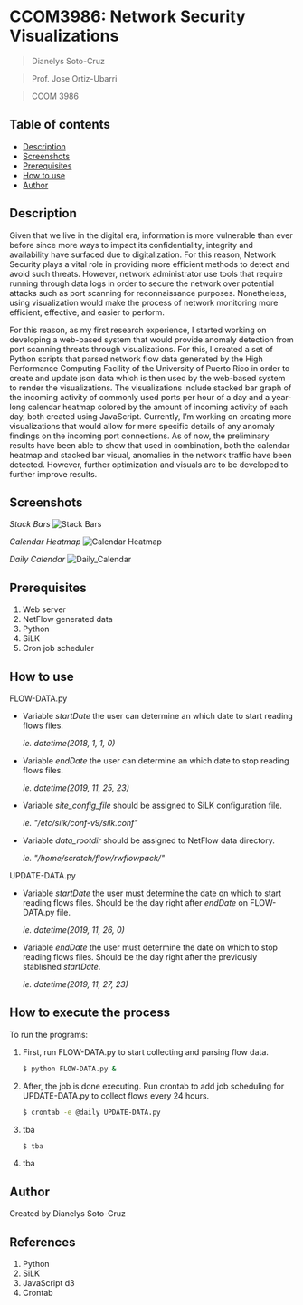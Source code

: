 # CCOM3986: Network Security Visualizations
> Dianelys Soto-Cruz

> Prof. Jose Ortiz-Ubarri

> CCOM 3986

## Table of contents
- [Description](#description)
- [Screenshots](#screenshots)
- [Prerequisites](#prerequisites)
- [How to use](#how-to-use)
- [Author](#author)

## Description
Given that we live in the digital era, information is more vulnerable than ever before since more ways to impact its confidentiality, integrity and availability have surfaced due to digitalization. For this reason, Network Security plays a vital role in providing more efficient methods to detect and avoid such threats. However, network administrator use tools that require running through data logs in order to secure the network over potential attacks such as port scanning for reconnaissance purposes. Nonetheless, using visualization would make the process of network monitoring more efficient, effective, and easier to perform.

For this reason, as my first research experience, I started working on developing a web-based system that would provide anomaly detection from port scanning threats through visualizations. For this, I created a set of Python scripts that parsed network flow data generated by the High Performance Computing Facility of the University of Puerto Rico in order to create and update json data which is then used by the web-based system to render the visualizations. The visualizations include stacked bar graph of the incoming activity of commonly used ports per hour of a day and a year-long calendar heatmap colored by the amount of incoming activity of each day, both created using JavaScript. Currently, I’m working on creating more visualizations that would allow for more specific details of any anomaly findings on the incoming port connections. As of now, the preliminary results have been able to show that used in combination, both the calendar heatmap and stacked bar visual, anomalies in the network traffic have been detected. However, further optimization and visuals are to be developed to further improve results. 

## Screenshots 

_Stack Bars_
![Stack Bars](https://raw.githubusercontent.com/Deneb-Algedi/Research/master/stackBars.png)

_Calendar Heatmap_
![Calendar Heatmap](https://raw.githubusercontent.com/Deneb-Algedi/Research/master/calendar.png)

_Daily Calendar_
![Daily_Calendar](https://raw.githubusercontent.com/Deneb-Algedi/Research/master/dailyCalendar.png)

## Prerequisites
1. Web server
2. NetFlow generated data
3. Python
4. SiLK 
5. Cron job scheduler


## How to use
FLOW-DATA.py
* Variable _startDate_ the user can determine an which date to start reading flows files. 
    
    _ie. datetime(2018, 1, 1, 0)_

* Variable _endDate_ the user can determine an which date to stop reading flows files. 

    _ie. datetime(2019, 11, 25, 23)_
    
* Variable _site_config_file_ should be assigned to SiLK configuration file. 

    _ie. "/etc/silk/conf-v9/silk.conf"_
    
* Variable _data_rootdir_ should be assigned to NetFlow data directory.

    _ie. "/home/scratch/flow/rwflowpack/"_

UPDATE-DATA.py
* Variable _startDate_ the user must determine the date on which to start reading flows files. Should be the day right after _endDate_ on FLOW-DATA.py  file.
    
    _ie. datetime(2019, 11, 26, 0)_

* Variable _endDate_ the user must determine the date on which to stop reading flows files. Should be the day right after the previously stablished _startDate_.

    _ie. datetime(2019, 11, 27, 23)_ 
    

## How to execute the process
To run the programs: 
1) First, run FLOW-DATA.py to start collecting and parsing flow data. 
    ```sh
    $ python FLOW-DATA.py & 
    ```
2) After, the job is done executing. Run crontab to add job scheduling for UPDATE-DATA.py to collect flows every 24 hours.
    ```sh
    $ crontab -e @daily UPDATE-DATA.py
    ```

3)  tba
    ```sh
    $ tba
    ```
4) tba

## Author
Created by Dianelys Soto-Cruz

## References

1. Python
2. SiLK
3. JavaScript d3
4. Crontab


[//]: # (These are reference links used in the body of this note and get stripped out when the markdown processor does its job. There is no need to format nicely because it shouldn't be seen. Thanks SO - http://stackoverflow.com/questions/4823468/store-comments-in-markdown-syntax)


   [dill]: <https://github.com/joemccann/dillinger>
   [git-repo-url]: <https://github.com/joemccann/dillinger.git>
   [john gruber]: <http://daringfireball.net>
   [df1]: <http://daringfireball.net/projects/markdown/>
   [markdown-it]: <https://github.com/markdown-it/markdown-it>
   [Ace Editor]: <http://ace.ajax.org>
   [node.js]: <http://nodejs.org>
   [Twitter Bootstrap]: <http://twitter.github.com/bootstrap/>
   [jQuery]: <http://jquery.com>
   [@tjholowaychuk]: <http://twitter.com/tjholowaychuk>
   [express]: <http://expressjs.com>
   [AngularJS]: <http://angularjs.org>
   [Gulp]: <http://gulpjs.com>

   [PlDb]: <https://github.com/joemccann/dillinger/tree/master/plugins/dropbox/README.md>
   [PlGh]: <https://github.com/joemccann/dillinger/tree/master/plugins/github/README.md>
   [PlGd]: <https://github.com/joemccann/dillinger/tree/master/plugins/googledrive/README.md>
   [PlOd]: <https://github.com/joemccann/dillinger/tree/master/plugins/onedrive/README.md>
   [PlMe]: <https://github.com/joemccann/dillinger/tree/master/plugins/medium/README.md>
   [PlGa]: <https://github.com/RahulHP/dillinger/blob/master/plugins/googleanalytics/README.md>
